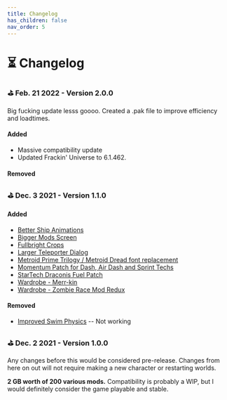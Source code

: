 ```yaml
---
title: Changelog
has_children: false
nav_order: 5
---
```


# ⏳ Changelog

### ⛳ Feb. 21 2022 - Version 2.0.0

Big fucking update lesss goooo. Created a .pak file to improve efficiency and loadtimes.

#### Added

- Massive compatibility update
- Updated Frackin' Universe to 6.1.462.

#### Removed

### ⛳ Dec. 3 2021 - Version 1.1.0

#### Added

- [Better Ship Animations](https://steamcommunity.com/sharedfiles/filedetails/?id=2116201964)
- [Bigger Mods Screen](https://steamcommunity.com/sharedfiles/filedetails/?id=2467975871)
- [Fullbright Crops](https://steamcommunity.com/sharedfiles/filedetails/?id=2628213443)
- [Larger Teleporter Dialog](https://steamcommunity.com/sharedfiles/filedetails/?id=740346781)
- [Metroid Prime Trilogy / Metroid Dread font replacement](https://steamcommunity.com/sharedfiles/filedetails/?id=2624003918)
- [Momentum Patch for Dash, Air Dash and Sprint Techs](https://steamcommunity.com/sharedfiles/filedetails/?id=1667937049)
- [StarTech Draconis Fuel Patch](https://steamcommunity.com/sharedfiles/filedetails/?id=2607280168)
- [Wardrobe - Merr-kin](https://steamcommunity.com/sharedfiles/filedetails/?id=1718613673)
- [Wardrobe - Zombie Race Mod Redux](https://steamcommunity.com/sharedfiles/filedetails/?id=1372956780)

#### Removed

- [Improved Swim Physics](https://steamcommunity.com/sharedfiles/filedetails/?id=1944652363) -- Not working

### ⛳ Dec. 2 2021 - Version 1.0.0

Any changes before this would be considered pre-release. Changes from here on out will not require making a new character or restarting worlds.

**2 GB worth of 200 various mods.** Compatibility is probably a WIP, but I would definitely consider the game playable and stable.

